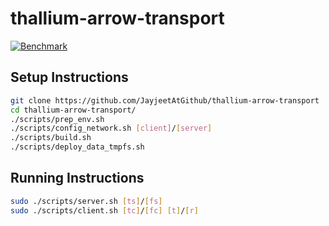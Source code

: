 # thallium-arrow-transport

[![Benchmark](https://github.com/JayjeetAtGithub/thallium-arrow-transport/actions/workflows/benchmark.yml/badge.svg)](https://github.com/JayjeetAtGithub/thallium-arrow-transport/actions/workflows/benchmark.yml)

## Setup Instructions

```bash
git clone https://github.com/JayjeetAtGithub/thallium-arrow-transport
cd thallium-arrow-transport/
./scripts/prep_env.sh
./scripts/config_network.sh [client]/[server]
./scripts/build.sh
./scripts/deploy_data_tmpfs.sh
```

## Running Instructions

```bash
sudo ./scripts/server.sh [ts]/[fs]
sudo ./scripts/client.sh [tc]/[fc] [t]/[r]
```
